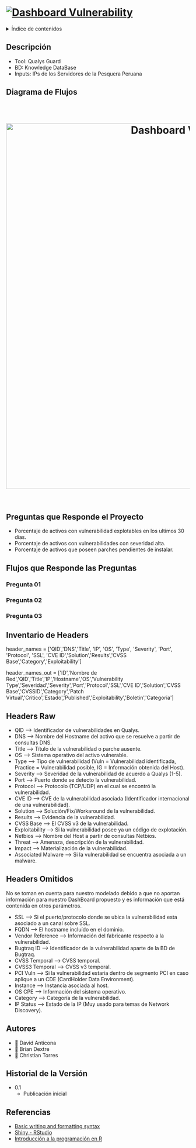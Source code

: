 # [![Dashboard Vulnerability](https://img.shields.io/badge/Dashboard_Vulnerability%20-%23323330.svg?&style=for-the-badge&logo=repositório&logoColor=black&color=b718db)](https://github.com/DAnticona/dashboard_vulnerability)

<!-- ÍNDICE DE CONTENIDOS -->
<details>
  <summary>Índice de contenidos</summary>
  <ol>
    <li><a href="#descripción">Descripción</a></li>
    <li><a href="#diagrama-de-flujos">Diagrama de Flujos</a></li>
    <li><a href="#preguntas-que-responde-el-proyecto">Preguntas que Responde el Proyecto</a></li>
    <li><a href="#flujos-que-responde-las-preguntas">Flujos que Responde las Preguntas</a></li>
    <li><a href="#inventario-de-headers">Inventario de Headers</a></li>
    <li><a href="#headers-raw">Headers Raw</a></li>
    <li><a href="#headers-omitidos">Headers Omitidos</a></li>
    <li><a href="#autores">Autores</a></li>
    <li><a href="#historial-de-la-versión">Historial de la Versión</a></li>
    <li><a href="#referencias">Referencias</a></li>
  </ol>
</details>

## Descripción
- Tool: Qualys Guard
- BD: Knowledge DataBase
- Inputs: IPs de los Servidores de la Pesquera Peruana

## Diagrama de Flujos
<h1 align="center">
  <br>
  <a href="https://github.com/DAnticona/dashboard_vulnerability"><img src="https://i.ibb.co/mtzt5PZ/Whats-App-Image-2022-05-06-at-8-00-05-AM.jpg" alt="Dashboard Vulnerability" width="1000"></a>
  <br>
  <br>
</h1>

## Preguntas que Responde el Proyecto
- Porcentaje de activos con vulnerabilidad explotables en los ultimos 30 días.
- Porcentaje de activos con vulnerabilidades con severidad alta.
- Porcentaje de activos que poseen parches pendientes de instalar.

## Flujos que Responde las Preguntas

### Pregunta 01
### Pregunta 02
### Pregunta 03

## Inventario de Headers

header_names = ['QID','DNS','Title', 'IP', 'OS', 'Type', 'Severity', 'Port', 'Protocol', 'SSL', 'CVE ID','Solution','Results','CVSS Base','Category','Exploitability']

header_names_out = ['ID','Nombre de Red','QID','Title','IP','Hostname','OS','Vulnerability Type','Severidad','Severity','Port','Protocol','SSL','CVE ID','Solution','CVSS Base','CVSSID','Category','Patch Virtual','Critico','Estado','Published','Exploitability','Boletin','Categoria']

## Headers Raw

- QID --> Identificador de vulnerabilidades en Qualys.
- DNS --> Nombre del Hostname del activo que se resuelve a partir de consultas DNS.
- Title --> Título de la vulnerabilidad o parche ausente.
- OS --> Sistema operativo del activo vulnerable.
- Type --> Tipo de vulnerabilidad (Vuln = Vulnerabilidad identificada, Practice = Vulnerabilidad posible, IG = Información obtenida del Host).
- Severity --> Severidad de la vulnerabilidad de acuerdo a Qualys (1-5).
- Port --> Puerto donde se detecto la vulnerabilidad.
- Protocol --> Protocolo (TCP/UDP) en el cual se encontró la vulnerabilidad.
- CVE ID --> CVE de la vulnerabilidad asociada (Identificador internacional de una vulnerabilidad).
- Solution --> Solución/Fix/Workaround de la vulnerabilidad.
- Results --> Evidencia de la vulnerabilidad.
- CVSS Base --> El CVSS v3 de la vulnerabilidad.
- Exploitability --> Si la vulnerabilidad posee ya un código de explotación.
- Netbios --> Nombre del Host a partir de consultas Netbios.
- Threat --> Amenaza, descripción de la vulnerabilidad.
- Impact --> Materialización de la vulnerabilidad.
- Associated Malware --> Si la vulnerabilidad se encuentra asociada a un malware.

## Headers Omitidos

No se toman en cuenta para nuestro modelado debido a que no aportan información para nuestro DashBoard propuesto y es información que está contenida en otros parámetros.

- SSL --> Si el puerto/protocolo donde se ubica la vulnerabilidad esta asociado a un canal sobre SSL.
- FQDN --> El hostname incluído en el dominio.
- Vendor Reference --> Información del fabricante respecto a la vulnerabilidad.
- Bugtraq ID --> Identificador de la vulnerabilidad aparte de la BD de Bugtraq.
- CVSS Temporal --> CVSS temporal.
- CVSS3 Temporal --> CVSS v3 temporal.
- PCI Vuln --> Si la vulnerabilidad estaria dentro de segmento PCI en caso aplique a un CDE (CardHolder Data Environment).
- Instance --> Instancia asociada al host.
- OS CPE --> Información del sistema operativo.
- Category --> Categoría de la vulnerabilidad.
- IP Status --> Estado de la IP (Muy usado para temas de Network Discovery).

## Autores

- 👤 David Anticona
- 👤 Brian Dextre
- 👤 Christian Torres

## Historial de la Versión

* 0.1
    * Publicación inicial

## Referencias

* [Basic writing and formatting syntax](https://docs.github.com/en/get-started/writing-on-github/getting-started-with-writing-and-formatting-on-github/basic-writing-and-formatting-syntax)
* [Shiny - RStudio](https://shiny.rstudio.com/tutorial/)
* [Introducción a la programación en R](https://rsanchezs.gitbooks.io/rprogramming/content/index.html)
